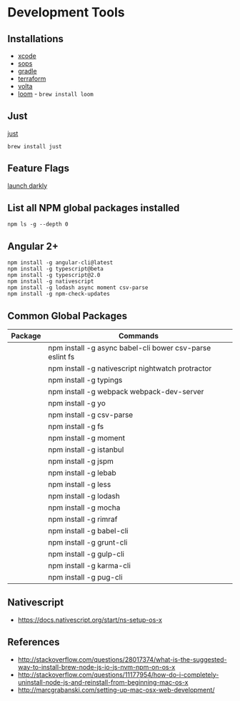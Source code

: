 # Development Tools

## Installations

- [xcode](./xcode.md)
- [sops](./sops.md)
- [gradle](./gradle.md)
- [terraform](./terraform.md)
- [volta](./volta.md)
- [loom](https://www.loom.com/) - `brew install loom`

## Just

[just](https://just.io)

```shell
brew install just
```

## Feature Flags

[launch darkly](https://launchdarkly.com)

## List all NPM global packages installed

```shell
npm ls -g --depth 0
```

## Angular 2+

```shell
npm install -g angular-cli@latest
npm install -g typescript@beta
npm install -g typescript@2.0
npm install -g nativescript
npm install -g lodash async moment csv-parse
npm install -g npm-check-updates
```

## Common Global Packages

| Package | Commands                                                 |
| ------- | -------------------------------------------------------- |
|         | npm install -g async babel-cli bower csv-parse eslint fs |
|         | npm install -g nativescript nightwatch protractor        |
|         | npm install -g typings                                   |
|         | npm install -g webpack webpack-dev-server                |
|         | npm install -g yo                                        |
|         | npm install -g csv-parse                                 |
|         | npm install -g fs                                        |
|         | npm install -g moment                                    |
|         | npm install -g istanbul                                  |
|         | npm install -g jspm                                      |
|         | npm install -g lebab                                     |
|         | npm install -g less                                      |
|         | npm install -g lodash                                    |
|         | npm install -g mocha                                     |
|         | npm install -g rimraf                                    |
|         | npm install -g babel-cli                                 |
|         | npm install -g grunt-cli                                 |
|         | npm install -g gulp-cli                                  |
|         | npm install -g karma-cli                                 |
|         | npm install -g pug-cli                                   |

## Nativescript

- <https://docs.nativescript.org/start/ns-setup-os-x>

## References

- <http://stackoverflow.com/questions/28017374/what-is-the-suggested-way-to-install-brew-node-js-io-js-nvm-npm-on-os-x>
- <http://stackoverflow.com/questions/11177954/how-do-i-completely-uninstall-node-js-and-reinstall-from-beginning-mac-os-x>
- <http://marcgrabanski.com/setting-up-mac-osx-web-development/>
